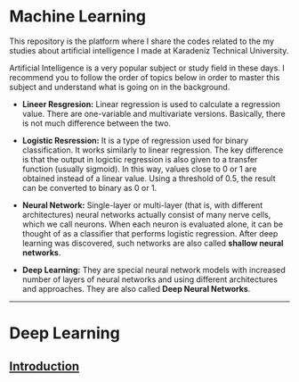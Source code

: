 # Machine Learning
This repository is the platform where I share the codes related to the my studies about artificial intelligence I made at Karadeniz Technical University.

Artificial Intelligence is a very popular subject or study field in these days. I recommend you to follow the order of topics below in order to master this subject and understand what is going on in the background.

* **Lineer Resgresion:** Linear regression is used to calculate a regression value. There are one-variable and multivariate versions. Basically, there is not much difference between the two.

* **Logistic Resression:** It is a type of regression used for binary classification. It works similarly to linear regression. The key difference is that the output in logictic regression is also given to a transfer function (usually sigmoid). In this way, values close to 0 or 1 are obtained instead of a linear value. Using a threshold of 0.5, the result can be converted to binary as 0 or 1.

* **Neural Network:** Single-layer or multi-layer (that is, with different architectures) neural networks actually consist of many nerve cells, which we call neurons. When each neuron is evaluated alone, it can be thought of as a classifier that performs logistic regression. After deep learning was discovered, such networks are also called **shallow neural networks**.

* **Deep Learning:** They are special neural network models with increased number of layers of neural networks and using different architectures and approaches. They are also called **Deep Neural Networks**.

---

# Deep Learning

## [Introduction](0-introduction-to-deep-learning.md)
